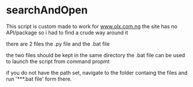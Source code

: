 # searchAndOpen
This script is custom made to work for www.olx.com.ng
the site has no API/package so i had to find a crude way around it

there are 2 files 
the .py file and the .bat file 

the two files should be kept in the same directory
the .bat file can be used to launch the script from command propmt

if you do not have the path set, navigate to the folder containg the files 
and run '***.bat file' form there. 

